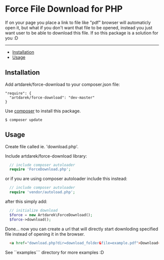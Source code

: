 # Force File Download for PHP
If on your page you place a link to file like "pdf" browser will automaticly
open it, but what if you don't want that file to be opened, instead you just
want user to be able to download this file. If so this package is a solution
for you :D

---

- [Installation](#installation)
- [Usage](#usage)

## Installation

Add artdarek/force-download to your composer.json file:

```
"require": {
  "artdarek/force-download": "dev-master"
}
```

Use [composer](http://getcomposer.org) to install this package.

```
$ composer update
```

## Usage

Create file called ie. 'download.php'.

Include artdarek/force-download library:

```php
  // include composer autoloader 
  require 'ForceDownload.php';
```

or if you are using composer autoloader include this instead:

```php
  // include composer autoloader 
  require 'vendor/autoload.php';
```

after this simply add:

```php
  // initialize download
  $force = new Artdarek\ForceDownload();
  $force->download();
```

Done... now you can create a url that will directly start
downloding specified file instead of opening it in the browser.

```html
  <a href="download.php?dir=download_folder&file=example.pdf">Download</a>
```

See ``examples``` directory for more examples :D
